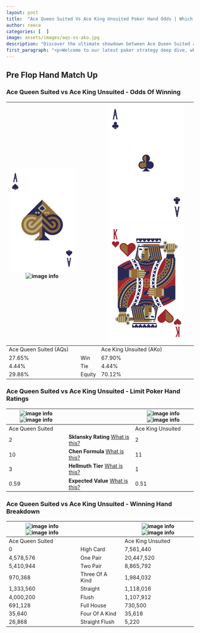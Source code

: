 ```yaml
---
layout: post
title:  "Ace Queen Suited Vs Ace King Unsuited Poker Hand Odds | Which Is The Better Hand In Poker? A Complete Guide"
author: reece
categories: [  ]
image: assets/images/aqs-vs-ako.jpg
description: "Discover the ultimate showdown between Ace Queen Suited and Ace King Unsuited in poker! Uncover the odds, strategies, and scenarios where one hand triumphs over the other. Get ready to up your poker game with this thrilling analysis."
first_paragraph: "<p>Welcome to our latest poker strategy deep dive, where we're pitting two distinct hands against each other in a high-stakes showdown: Ace Queen Suited vs Ace King Unsuited.</p><p>In the dynamic world of poker, every decision counts, and knowing which hand holds the upper hand is key to your success at the table.</p><p>In this article, we'll dissect these two hands, explore the scenarios where one dominates the other, and equip you with the knowledge to make strategic choices that can tip the odds in your favor.</p><p>Get ready to unravel the intriguing dynamics of these poker hands and elevate your game to new heights.</p>"
---
```




[comment]: # (sp0)

## Pre Flop Hand Match Up

<div class="table hand-ratings" markdown="1"> 



### Ace Queen Suited vs Ace King Unsuited - Odds Of Winning


    
| ![image info](assets/images/hand1/a.png) ![image info](assets/images/hand1/qs.png) |  | ![image info](assets/images/hand2/a.png) ![image info](assets/images/hand2/ko.png) |
| -------- | -------- | -------- |
| Ace Queen Suited (AQs) |  | Ace King Unsuited (AKo) |
| 27.65% | Win | 67.90% |
| 4.44% | Tie | 4.44% |
| 29.88% | Equity | 70.12% |




[comment]: # (sp1)



### Ace Queen Suited vs Ace King Unsuited - Limit Poker Hand Ratings


    
| ![image info](https://www.riverpairs.com/assets/images/hand1/a.png) ![image info](https://www.riverpairs.com/assets/images/hand1/qs.png) |  | ![image info](https://www.riverpairs.com/assets/images/hand2/a.png) ![image info](https://www.riverpairs.com/assets/images/hand2/ko.png) |
| -------- | -------- | -------- |
| Ace Queen Suited |  | Ace King Unsuited |
| 2 | **Sklansky Rating** [What is this?](/sklansky-rating-explained) | 2 |
| 10 | **Chen Formula** [What is this?](/chen-formula-explained) | 11 |
| 3 | **Hellmuth Tier** [What is this?](/Hellmuth-tier-explained) | 1 |
| 0.59 | **Expected Value** [What is this?](/expected-value-explained) | 0.51 |




[comment]: # (sp2)



### Ace Queen Suited vs Ace King Unsuited - Winning Hand Breakdown


    
| ![image info](https://www.riverpairs.com/assets/images/hand1/a.png) ![image info](https://www.riverpairs.com/assets/images/hand1/qs.png) |  | ![image info](https://www.riverpairs.com/assets/images/hand2/a.png) ![image info](https://www.riverpairs.com/assets/images/hand2/ko.png) |
| -------- | -------- | -------- |
| Ace Queen Suited |  | Ace King Unsuited |
| 0 | High Card | 7,561,440 |
| 4,578,576 | One Pair | 20,447,520 |
| 5,410,944 | Two Pair | 8,865,792 |
| 970,368 | Three Of A Kind | 1,984,032 |
| 1,333,560 | Straight | 1,118,016 |
| 4,000,200 | Flush | 1,107,912 |
| 691,128 | Full House | 730,500 |
| 35,640 | Four Of A Kind | 35,616 |
| 26,868 | Straight Flush | 5,220 |




[comment]: # (sp3)



</div>

[comment]: # (sp4)



[comment]: # (sp5)

